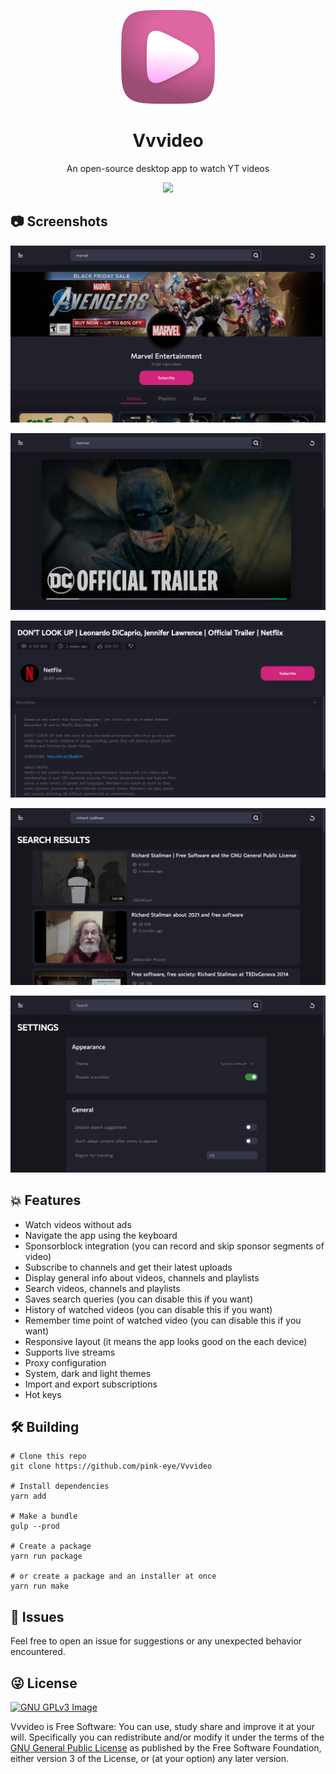 <p align="center"><img src="assets/icons/png/256x256.png" width="150"></p>

<h1 align="center">Vvvideo</h1>

<p align="center">An open-source desktop app to watch YT videos</p>

<p align="center">
<a href="https://www.gnu.org/licenses/gpl-3.0" alt="License: GPLv3">
<img src="https://img.shields.io/badge/License-GPL%20v3-blue.svg">
</a>
</p>

## 📷 Screenshots
![Screenshot-Latest](./assets/screenshots/screenshot(2).png)

![Screenshot-Video](./assets/screenshots/screenshot(3).png)

![Screenshot-Channel](./assets/screenshots/screenshot(4).png)

![Screenshot-Trending](./assets/screenshots/screenshot(1).png)

![Screenshot-Settings](./assets/screenshots/screenshot(5).png)


## 💥 Features
* Watch videos without ads
* Navigate the app using the keyboard
* Sponsorblock integration (you can record and skip sponsor segments of video)
* Subscribe to channels and get their latest uploads
* Display general info about videos, channels and playlists
* Search videos, channels and playlists
* Saves search queries (you can disable this if you want)
* History of watched videos (you can disable this if you want)
* Remember time point of watched video (you can disable this if you want)
* Responsive layout (it means the app looks good on the each device)
* Supports live streams
* Proxy configuration
* System, dark and light themes
* Import and export subscriptions
* Hot keys

## 🛠️ Building
```
# Clone this repo
git clone https://github.com/pink-eye/Vvvideo

# Install dependencies
yarn add

# Make a bundle
gulp --prod

# Create a package
yarn run package

# or create a package and an installer at once
yarn run make
```

## 🙏 Issues
Feel free to open an issue for suggestions or any unexpected behavior encountered.

## 😜 License
[![GNU GPLv3 Image](https://www.gnu.org/graphics/gplv3-127x51.png)](https://www.gnu.org/licenses/gpl-3.0.en.html)

Vvvideo is Free Software: You can use, study share and improve it at your
will. Specifically you can redistribute and/or modify it under the terms of the
[GNU General Public License](https://www.gnu.org/licenses/gpl.html) as
published by the Free Software Foundation, either version 3 of the License, or
(at your option) any later version.

